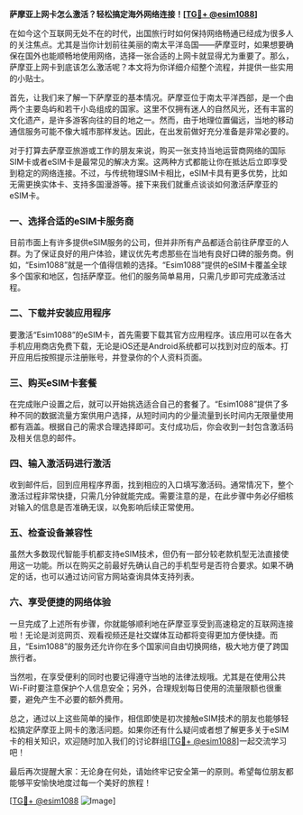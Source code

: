 **萨摩亚上网卡怎么激活？轻松搞定海外网络连接！[[TG💪+ @esim1088](https://t.me/s/esim1088)]**

在如今这个互联网无处不在的时代，出国旅行时如何保持网络畅通已经成为很多人的关注焦点。尤其是当你计划前往美丽的南太平洋岛国——萨摩亚时，如果想要确保在国外也能顺畅地使用网络，选择一张合适的上网卡就显得尤为重要了。那么，萨摩亚上网卡到底该怎么激活呢？本文将为你详细介绍整个流程，并提供一些实用的小贴士。

首先，让我们来了解一下萨摩亚的基本情况。萨摩亚位于南太平洋西部，是一个由两个主要岛屿和若干小岛组成的国家。这里不仅拥有迷人的自然风光，还有丰富的文化遗产，是许多游客向往的目的地之一。然而，由于地理位置偏远，当地的移动通信服务可能不像大城市那样发达。因此，在出发前做好充分准备是非常必要的。

对于打算去萨摩亚旅游或工作的朋友来说，购买一张支持当地运营商网络的国际SIM卡或者eSIM卡是最常见的解决方案。这两种方式都能让你在抵达后立即享受到稳定的网络连接。不过，与传统物理SIM卡相比，eSIM卡具有更多优势，比如无需更换实体卡、支持多国漫游等。接下来我们就重点谈谈如何激活萨摩亚的eSIM卡。

### 一、选择合适的eSIM卡服务商

目前市面上有许多提供eSIM服务的公司，但并非所有产品都适合前往萨摩亚的人群。为了保证良好的用户体验，建议优先考虑那些在当地有良好口碑的服务商。例如，“Esim1088”就是一个值得信赖的选择。“Esim1088”提供的eSIM卡覆盖全球多个国家和地区，包括萨摩亚。他们的服务简单易用，只需几步即可完成激活过程。

### 二、下载并安装应用程序

要激活“Esim1088”的eSIM卡，首先需要下载其官方应用程序。该应用可以在各大手机应用商店免费下载，无论是iOS还是Android系统都可以找到对应的版本。打开应用后按照提示注册账号，并登录你的个人资料页面。

### 三、购买eSIM卡套餐

在完成账户设置之后，就可以开始挑选适合自己的套餐了。“Esim1088”提供了多种不同的数据流量方案供用户选择，从短时间内的少量流量到长时间内无限量使用都有涵盖。根据自己的需求合理选择即可。支付成功后，你会收到一封包含激活码及相关信息的邮件。

### 四、输入激活码进行激活

收到邮件后，回到应用程序界面，找到相应的入口填写激活码。通常情况下，整个激活过程非常快捷，只需几分钟就能完成。需要注意的是，在此步骤中务必仔细核对输入的信息是否准确无误，以免影响后续正常使用。

### 五、检查设备兼容性

虽然大多数现代智能手机都支持eSIM技术，但仍有一部分较老款机型无法直接使用这一功能。所以在购买之前最好先确认自己的手机型号是否符合要求。如果不确定的话，也可以通过访问官方网站查询具体支持列表。

### 六、享受便捷的网络体验

一旦完成了上述所有步骤，你就能够顺利地在萨摩亚享受到高速稳定的互联网连接啦！无论是浏览网页、观看视频还是社交媒体互动都将变得更加方便快捷。而且，“Esim1088”的服务还允许你在多个国家间自由切换网络，极大地方便了跨国旅行者。

当然啦，在享受便利的同时也要记得遵守当地的法律法规哦。尤其是在使用公共Wi-Fi时要注意保护个人信息安全；另外，合理规划每日使用的流量限额也很重要，避免产生不必要的额外费用。

总之，通过以上这些简单的操作，相信即使是初次接触eSIM技术的朋友也能够轻松搞定萨摩亚上网卡的激活问题。如果你还有什么疑问或者想了解更多关于eSIM卡的相关知识，欢迎随时加入我们的讨论群组[[TG💪+ @esim1088](https://t.me/s/esim1088)]一起交流学习吧！

最后再次提醒大家：无论身在何处，请始终牢记安全第一的原则。希望每位朋友都能够平安愉快地度过每一个美好的旅程！

[[TG💪+ @esim1088](https://t.me/s/esim1088) ![Image](https://i.postimg.cc/4NQfJmqS/Snipaste-2025-05-13-00-14-12.png)]